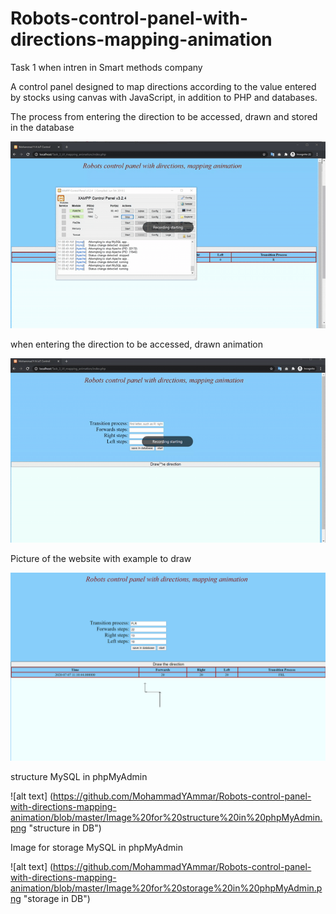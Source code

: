 # Robots-control-panel-with-directions-mapping-animation
Task 1 when intren in Smart methods company 

A control panel designed to map directions according to the value entered by stocks using canvas with JavaScript, in addition to PHP and databases.


The process from entering the direction to be accessed, drawn and stored in the database

![alt text](https://github.com/MohammadYAmmar/Robots-control-panel-with-directions-mapping-animation/blob/master/GIF%20of%20the%20process%20from%20entering%20the%20direction%20to%20be%20accessed%2C%20drawn%20and%20stored%20in%20the%20database.gif "process")

when entering the direction to be accessed, drawn animation

![alt text](https://github.com/MohammadYAmmar/Robots-control-panel-with-directions-mapping-animation/blob/master/GIF%20of%20entering%20the%20direction%20to%20be%20accessed%2C%20drawn%20animation.gif "animation")


Picture of the website with example to draw

![alt text](https://github.com/MohammadYAmmar/Robots-control-panel-with-directions-mapping-animation/blob/master/Picture%20of%20the%20website%20with%20example%20to%20draw.png "picture example")

structure MySQL in phpMyAdmin
 
![alt text] (https://github.com/MohammadYAmmar/Robots-control-panel-with-directions-mapping-animation/blob/master/Image%20for%20structure%20in%20phpMyAdmin.png "structure in DB")

Image for storage MySQL in phpMyAdmin

![alt text] (https://github.com/MohammadYAmmar/Robots-control-panel-with-directions-mapping-animation/blob/master/Image%20for%20storage%20in%20phpMyAdmin.png "storage in DB")
